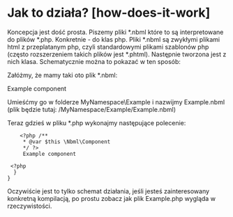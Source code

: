 # Jak to działa? [how-does-it-work]

Koncepcja jest dość prosta. Piszemy pliki *.nbml które to są interpretowane do plików *.php. Konkretnie - do klas php.
Pliki *.nbml są zwykłymi plikami html z przeplatanym php, czyli standardowymi plikami szablonów php (często rozszerzeniem
takich plików jest *.phtml). Następnie tworzona jest z nich klasa.
Schematycznie można to pokazać w ten sposób:

Załóżmy, że mamy taki oto plik *.nbml:

  <?php /**
   * @var $this \Nbml\Component
   */ ?>
   Example component

Umieśćmy go w folderze MyNamespace\Example i nazwijmy Example.nbml (plik będzie tutaj: /MyNamespace/Example/Example.nbml)

Teraz gdzieś w pliku *.php wykonajmy następujące polecenie:

  <?php
  $exampleComponent = new \MyNamespace\Example();
  echo $exampleComponent

W momencie użycia klasy \MyNamespace\Example zostanie pobrany plik MyNamespace/Example/Example.nbml, skompilowany do klasy
\MyNamespace\Example oraz dołączony (require_once).

**Schematycznie** treść wygenerowanego pliku php będzie następująca:

	<?php
	namespace MyNamespace;
	class Example extends \Nbml\Component
	{

	  public function __toString()
	  {
	    ?>
	    <?php /**
         * @var $this \Nbml\Component
         */ ?>
         Example component

     <?php
	  }
	}

Oczywiście jest to tylko schemat działania, jeśli jesteś zainteresowany konkretną kompilacją, po prostu zobacz jak plik
Example.php wygląda w rzeczywistości.
